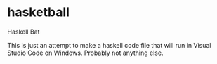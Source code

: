 # hasketball
Haskell Bat

This is just an attempt to make a haskell code file that will run in Visual Studio Code on Windows. Probably not anything else.
